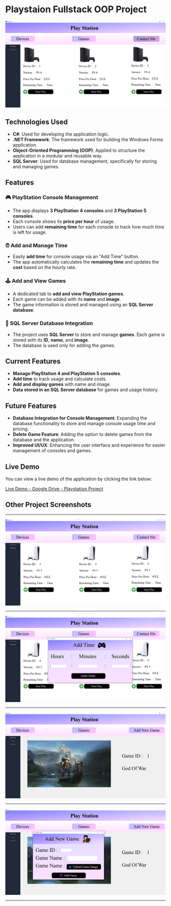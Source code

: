 # Playstaion Fullstack OOP Project


![Main Project Image](https://raw.githubusercontent.com/SamirAhmedElDod/PlayStation--OPP-Project----Windows-Form-App-With-Database-C-/master/Assets%20For%20Readme/Playstation.png)

## Technologies Used

- **C#**: Used for developing the application logic.
- **.NET Framework**: The framework used for building the Windows Forms application.
- **Object-Oriented Programming (OOP)**: Applied to structure the application in a modular and reusable way.
- **SQL Server**: Used for database management, specifically for storing and managing games.


## Features

### 🎮 **PlayStation Console Management**
- The app displays **3 PlayStation 4 consoles** and **3 PlayStation 5 consoles**.
- Each console shows its **price per hour** of usage.
- Users can add **remaining time** for each console to track how much time is left for usage.

### ⏰ **Add and Manage Time**
- Easily **add time** for console usage via an "Add Time" button.
- The app automatically calculates the **remaining time** and updates the **cost** based on the hourly rate.

### 🕹️ **Add and View Games**
- A dedicated tab to **add and view PlayStation games**.
- Each game can be added with its **name** and **image**.
- The game information is stored and managed using an **SQL Server database**.

### 💾 **SQL Server Database Integration**
- The project uses **SQL Server** to store and manage **games**. Each game is stored with its **ID**, **name**, and **image**.
- The database is used only for adding the games.



## Current Features

- **Manage PlayStation 4 and PlayStation 5 consoles**.
- **Add time** to track usage and calculate costs.
- **Add and display games** with name and image.
- **Data stored in an SQL Server database** for games and usage history.

  
## Future Features

- **Database Integration for Console Management**: Expanding the database functionality to store and manage console usage time and pricing.
- **Delete Game Feature**: Adding the option to delete games from the database and the application.
- **Improved UI/UX**: Enhancing the user interface and experience for easier management of consoles and games.


## Live Demo

You can view a live demo of the application by clicking the link below:

[Live Demo - Google Drive - Playstation Project](https://drive.google.com/file/d/18rSu_1snRCuULiGqL3CG6k8oyCw7QyRz/view?usp=drive_link)



## Other Project Screenshots
___

![Project Image](https://raw.githubusercontent.com/SamirAhmedElDod/PlayStation--OPP-Project----Windows-Form-App-With-Database-C-/master/Assets%20For%20Readme/Playstation2.png)
___

![Project Image](https://raw.githubusercontent.com/SamirAhmedElDod/PlayStation--OPP-Project----Windows-Form-App-With-Database-C-/master/Assets%20For%20Readme/Playstation3.png)
___

![Project Image](https://raw.githubusercontent.com/SamirAhmedElDod/PlayStation--OPP-Project----Windows-Form-App-With-Database-C-/master/Assets%20For%20Readme/Playstation4.png)
___

![Project Image](https://raw.githubusercontent.com/SamirAhmedElDod/PlayStation--OPP-Project----Windows-Form-App-With-Database-C-/master/Assets%20For%20Readme/Playstation5.png)
___

